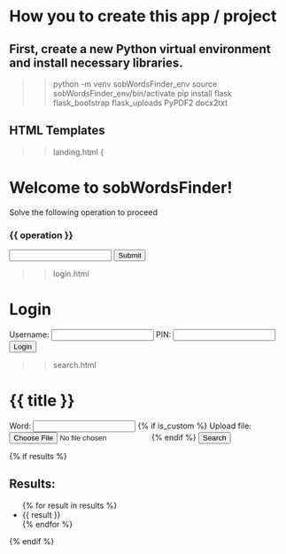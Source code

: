 # How you to create this app / project

## First, create a new Python virtual environment and install necessary libraries.

>>python -m venv sobWordsFinder_env
source sobWordsFinder_env/bin/activate
pip install flask flask_bootstrap flask_uploads PyPDF2 docx2txt

## HTML Templates

>>>>>>
> 
>> landing.html 
{
<!DOCTYPE html>
<html>
<head>
    <title>Welcome Page</title>
    <link href="../static/css/bootstrap.min.css" rel="stylesheet">
</head>
<body>
    <div class="container mt-5">
        <h1>Welcome to sobWordsFinder!</h1>
        <p>Solve the following operation to proceed</p>
        <form action="/validate_operation" method="post">
            <h3>{{ operation }}</h3>
            <input type="text" id="answer" name="answer">
            <button type="submit" class="btn btn-primary">Submit</button>
        </form>
    </div>
</body>
</html>

>>>>>>
> 
>> login.html 
> <!DOCTYPE html>
<html>
<head>
    <title>Login Page</title>
    <link href="../static/css/bootstrap.min.css" rel="stylesheet">
</head>
<body>
    <div class="container mt-5">
        <h1>Login</h1>
        <form action="/login" method="post">
            <label for="username">Username:</label>
            <input type="text" id="username" name="username">
            <label for="pin">PIN:</label>
            <input type="text" id="pin" name="pin">
            <button type="submit" class="btn btn-primary">Login</button>
        </form>
    </div>
</body>
</html>

>>>>>>
> 
>> search.html
<!DOCTYPE html>
<html>
<head>
    <title>Search Page</title>
    <link href="../static/css/bootstrap.min.css" rel="stylesheet">
</head>
<body>
    <div class="container mt-5">
        <h1>{{ title }}</h1>
        <form action="/search" method="post" enctype="multipart/form-data">
            <label for="word">Word:</label>
            <input type="text" id="word" name="word">
            {% if is_custom %}
                <label for="file">Upload file:</label>
                <input type="file" id="file" name="file">
            {% endif %}
            <button type="submit" class="btn btn-primary">Search</button>
        </form>
        {% if results %}
            <h2>Results:</h2>
            <ul>
                {% for result in results %}
                    <li>{{ result }}</li>
                {% endfor %}
            </ul>
        {% endif %}
    </div>
</body>
</html>

>>
>